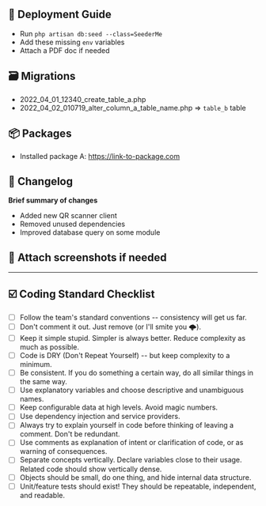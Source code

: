 ## 🚀 Deployment Guide
- Run `php artisan db:seed --class=SeederMe`
- Add these missing `env` variables
- Attach a PDF doc if needed


## 🗃️ Migrations
- 2022_04_01_12340_create_table_a.php
- 2022_04_02_010719_alter_column_a_table_name.php => `table_b` table


## 📦 Packages
- Installed package A: https://link-to-package.com


## 📝  Changelog
**Brief summary of changes**
- Added new QR scanner client
- Removed unused dependencies
- Improved database query on some module


## 📸 Attach screenshots if needed

<hr>


## ☑️ Coding Standard Checklist

- [ ] Follow the team's standard conventions -- consistency will get us far.
- [ ] Don't comment it out. Just remove (or I'll smite you 🌩️).
- [ ] Keep it simple stupid. Simpler is always better. Reduce complexity as much as possible.
- [ ] Code is DRY (Don't Repeat Yourself) -- but keep complexity to a minimum.
- [ ] Be consistent. If you do something a certain way, do all similar things in the same way.
- [ ] Use explanatory variables and choose descriptive and unambiguous names.
- [ ] Keep configurable data at high levels. Avoid magic numbers.
- [ ] Use dependency injection and service providers.
- [ ] Always try to explain yourself in code before thinking of leaving a comment. Don't be redundant.
- [ ] Use comments as explanation of intent or clarification of code, or as warning of consequences.
- [ ] Separate concepts vertically. Declare variables close to their usage. Related code should show vertically dense.
- [ ] Objects should be small, do one thing, and hide internal data structure.
- [ ] Unit/feature tests should exist! They should be repeatable, independent, and readable.